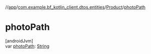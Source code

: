 //[app](../../../index.md)/[com.example.bf_kotlin_client.dtos.entities](../index.md)/[Product](index.md)/[photoPath](photo-path.md)

# photoPath

[androidJvm]\
var [photoPath](photo-path.md): [String](https://kotlinlang.org/api/latest/jvm/stdlib/kotlin/-string/index.html)

